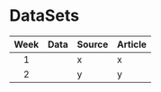 # DataSets


<!-- 
## [2018](data/2018) | [2019](data/2019) | [2020](data/2020)  | [2021](data/2021) | [2022](data/2022) -->


| Week | Data | Source | Article
| :---: | :--- | :--- | :---|
| 1 |   | x    | x    | x   |
| 2 |   | y    | y    | y   |
